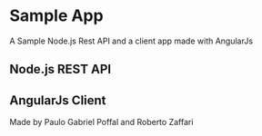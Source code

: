 # Sample App
A Sample Node.js Rest API and a client app made with AngularJs

## Node.js REST API 


## AngularJs Client


Made by Paulo Gabriel Poffal and Roberto Zaffari
